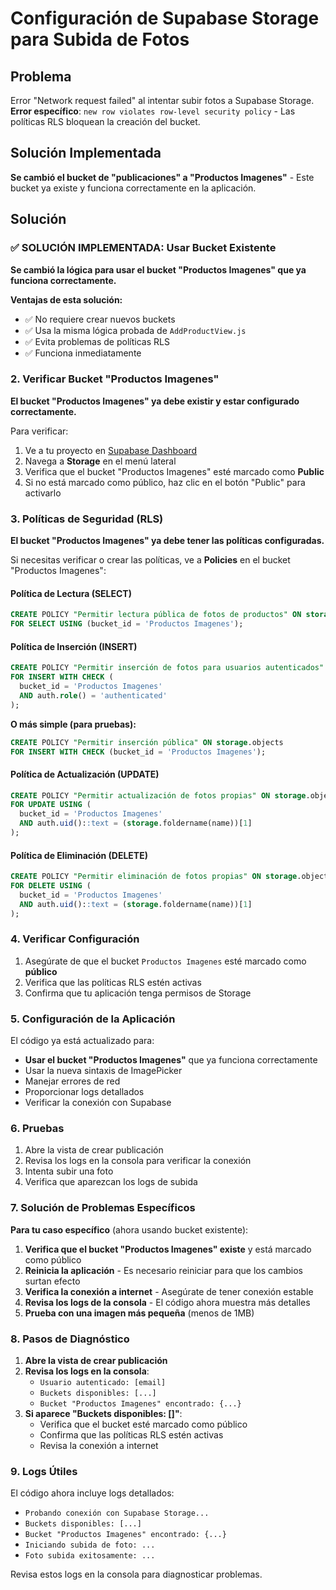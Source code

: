 # Configuración de Supabase Storage para Subida de Fotos

## Problema
Error "Network request failed" al intentar subir fotos a Supabase Storage.
**Error específico**: `new row violates row-level security policy` - Las políticas RLS bloquean la creación del bucket.

## Solución Implementada
**Se cambió el bucket de "publicaciones" a "Productos Imagenes"** - Este bucket ya existe y funciona correctamente en la aplicación.

## Solución

### ✅ SOLUCIÓN IMPLEMENTADA: Usar Bucket Existente

**Se cambió la lógica para usar el bucket "Productos Imagenes" que ya funciona correctamente.**

**Ventajas de esta solución:**
- ✅ No requiere crear nuevos buckets
- ✅ Usa la misma lógica probada de `AddProductView.js`
- ✅ Evita problemas de políticas RLS
- ✅ Funciona inmediatamente

### 2. Verificar Bucket "Productos Imagenes"

**El bucket "Productos Imagenes" ya debe existir y estar configurado correctamente.**

Para verificar:
1. Ve a tu proyecto en [Supabase Dashboard](https://supabase.com/dashboard)
2. Navega a **Storage** en el menú lateral
3. Verifica que el bucket "Productos Imagenes" esté marcado como **Public**
4. Si no está marcado como público, haz clic en el botón "Public" para activarlo

### 3. Políticas de Seguridad (RLS)

**El bucket "Productos Imagenes" ya debe tener las políticas configuradas.**

Si necesitas verificar o crear las políticas, ve a **Policies** en el bucket "Productos Imagenes":

#### Política de Lectura (SELECT)
```sql
CREATE POLICY "Permitir lectura pública de fotos de productos" ON storage.objects
FOR SELECT USING (bucket_id = 'Productos Imagenes');
```

#### Política de Inserción (INSERT)
```sql
CREATE POLICY "Permitir inserción de fotos para usuarios autenticados" ON storage.objects
FOR INSERT WITH CHECK (
  bucket_id = 'Productos Imagenes' 
  AND auth.role() = 'authenticated'
);
```

**O más simple (para pruebas):**
```sql
CREATE POLICY "Permitir inserción pública" ON storage.objects
FOR INSERT WITH CHECK (bucket_id = 'Productos Imagenes');
```

#### Política de Actualización (UPDATE)
```sql
CREATE POLICY "Permitir actualización de fotos propias" ON storage.objects
FOR UPDATE USING (
  bucket_id = 'Productos Imagenes' 
  AND auth.uid()::text = (storage.foldername(name))[1]
);
```

#### Política de Eliminación (DELETE)
```sql
CREATE POLICY "Permitir eliminación de fotos propias" ON storage.objects
FOR DELETE USING (
  bucket_id = 'Productos Imagenes' 
  AND auth.uid()::text = (storage.foldername(name))[1]
);
```

### 4. Verificar Configuración

1. Asegúrate de que el bucket `Productos Imagenes` esté marcado como **público**
2. Verifica que las políticas RLS estén activas
3. Confirma que tu aplicación tenga permisos de Storage

### 5. Configuración de la Aplicación

El código ya está actualizado para:
- **Usar el bucket "Productos Imagenes"** que ya funciona correctamente
- Usar la nueva sintaxis de ImagePicker
- Manejar errores de red
- Proporcionar logs detallados
- Verificar la conexión con Supabase

### 6. Pruebas

1. Abre la vista de crear publicación
2. Revisa los logs en la consola para verificar la conexión
3. Intenta subir una foto
4. Verifica que aparezcan los logs de subida

### 7. Solución de Problemas Específicos

**Para tu caso específico** (ahora usando bucket existente):

1. **Verifica que el bucket "Productos Imagenes" existe** y está marcado como público
2. **Reinicia la aplicación** - Es necesario reiniciar para que los cambios surtan efecto
3. **Verifica la conexión a internet** - Asegúrate de tener conexión estable
4. **Revisa los logs de la consola** - El código ahora muestra más detalles
5. **Prueba con una imagen más pequeña** (menos de 1MB)

### 8. Pasos de Diagnóstico

1. **Abre la vista de crear publicación**
2. **Revisa los logs en la consola**:
   - `Usuario autenticado: [email]`
   - `Buckets disponibles: [...]`
   - `Bucket "Productos Imagenes" encontrado: {...}`
3. **Si aparece "Buckets disponibles: []"**:
   - Verifica que el bucket esté marcado como público
   - Confirma que las políticas RLS estén activas
   - Revisa la conexión a internet

### 9. Logs Útiles

El código ahora incluye logs detallados:
- `Probando conexión con Supabase Storage...`
- `Buckets disponibles: [...]`
- `Bucket "Productos Imagenes" encontrado: {...}`
- `Iniciando subida de foto: ...`
- `Foto subida exitosamente: ...`

Revisa estos logs en la consola para diagnosticar problemas.

